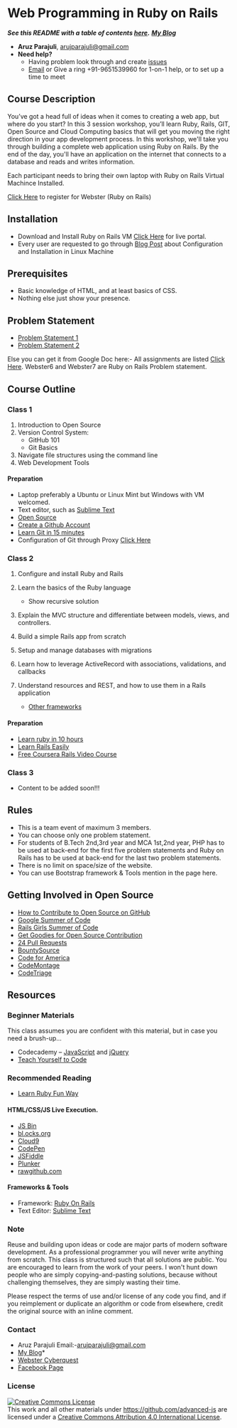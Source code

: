 # Web Programming in Ruby on Rails

***See this README with a table of contents [here](http://documentup.com/aruzmeister/webror).***
***[My Blog](aruzmeister.github.io)***

* **Aruz Parajuli**, [arujparajuli@gmail.com](mailto:arujparajuli@gmail.com)
* **Need help?**
   * Having problem look through and create [issues](https://github.com/aruzmeister/webror/issues)
   * [Email](mailto:arujparajuli@gmail.com) or Give a ring +91-9651539960 for 1-on-1 help, or to set up a time to meet

## Course Description

You’ve got a head full of ideas when it comes to creating a web app, but where do you start? In this 3 session workshop, you’ll learn Ruby, Rails, GIT, Open Source and Cloud Computing basics that will get you moving the right direction in your app development process. In this workshop, we'll take you through building a complete web application using Ruby on Rails. By the end of the day, you'll have an application on the internet that connects to a database and reads and writes information.

Each participant needs to bring their own laptop with Ruby on Rails Virtual Machince Installed. 

[Click Here](https://docs.google.com/forms/d/1JW7dYQJLu6hLBv-GjH8pA9OL3JGTEpY1VkFXF2IBtSw/viewform) to register for Webster (Ruby on Rails)

## Installation 
* Download and Install Ruby on Rails VM [Click Here](http://172.31.100.144/) for live portal.
* Every user are requested to go through [Blog Post](http://aruzmeister.github.io/2014/09/19/setup-ruby-on-rails-box/) about Configuration and Installation in Linux Machine  

## Prerequisites


* Basic knowledge of HTML, and at least basics of CSS.
* Nothing else just show your presence.


## Problem Statement

* [Problem Statement 1](https://github.com/aruzmeister/webror/blob/master/RubyonRails1.pdf?raw=true) 
* [Problem Statement 2](https://github.com/aruzmeister/webror/blob/master/RubyonRails2.pdf?raw=true)

Else you can get it from Google Doc here:-
All assignments are listed [Click Here](https://docs.google.com/viewer?a=v&pid=forums&srcid=MDEzODM2MTE4MjA4OTM4OTIzMjkBMTQ4MDI0MDUzNjg1OTUyNzAwOTEBWTdfYjYyS3c5Y2NKATAuMQEBdjI).
Webster6 and Webster7 are Ruby on Rails Problem statement.


## Course Outline

### Class 1

1. Introduction to Open Source
1. Version Control System:
    * GitHub 101
    * Git Basics
1. Navigate file structures using the command line
1. Web Development Tools


#### Preparation

* Laptop preferably a Ubuntu or Linux Mint but Windows with VM welcomed.
* Text editor, such as [Sublime Text](http://www.sublimetext.com/)
* [Open Source](http://opensource.com/resources/what-open-source)
* [Create a Github Account](https://github.com/)
* [Learn Git in 15 minutes](http://try.github.io/)
* Configuration of Git through Proxy [Click Here](http://aruzmeister.github.io/2014/09/19/setup-ruby-on-rails-box/)

### Class 2

1. Configure and install Ruby and Rails
1. Learn the basics of the Ruby language
    * Show recursive solution
1. Explain the MVC structure and differentiate between models, views, and controllers.
1. Build a simple Rails app from scratch

1. Setup and manage databases with migrations
1. Learn how to leverage ActiveRecord with associations, validations, and callbacks
1. Understand resources and REST, and how to use them in a Rails application
    * [Other frameworks](#test-frameworks)

#### Preparation

* [Learn ruby in 10 hours](http://www.codecademy.com/en/tracks/ruby) 
* [Learn Rails Easily](http://www.railstutorial.org/book/_single-page)
* [Free Coursera Rails Video Course](https://www.coursera.org/course/webapplications)

### Class 3

* Content to be added soon!!!

## Rules

* This is a team event of maximum 3 members.
* You can choose only one problem statement.
* For students of B.Tech 2nd,3rd year and MCA 1st,2nd year, PHP has to be used at back-end for the first five problem statements and Ruby on Rails has to be used at back-end for the last two problem statements.
* There is no limit on space/size of the website.
* You can use Bootstrap framework & Tools mention in the page here.


## Getting Involved in Open Source

* [How to Contribute to Open Source on GitHub](https://guides.github.com/activities/contributing-to-open-source/index.html)
* [Google Summer of Code](https://developers.google.com/open-source/soc/)
* [Rails Girls Summer of Code](http://railsgirlssummerofcode.org/)
* [Get Goodies for Open Source Contribution](http://www.lookingforpullrequests.com/)
* [24 Pull Requests](http://24pullrequests.com/)
* [BountySource](https://www.bountysource.com/)
* [Code for America](http://www.codeforamerica.org/)
* [CodeMontage](https://www.codemontage.com/)
* [CodeTriage](http://www.codetriage.com/)




## Resources


### Beginner Materials

This class assumes you are confident with this material, but in case you need a brush-up...

* Codecademy – [JavaScript](http://www.codecademy.com/tracks/javascript) and [jQuery](http://www.codecademy.com/tracks/jquery)
* [Teach Yourself to Code](http://teachyourselftocode.com/javascript)

### Recommended Reading

* [Learn Ruby Fun Way](http://www.rubyinside.com/media/poignant-guide.pdf)


#### HTML/CSS/JS Live Execution.

* [JS Bin](http://jsbin.com/)
* [bl.ocks.org](http://bl.ocks.org/)
* [Cloud9](https://c9.io/)
* [CodePen](http://codepen.io/pen/)
* [JSFiddle](http://jsfiddle.net/)
* [Plunker](http://plnkr.co/)
* [rawgithub.com](http://rawgithub.com/)

#### Frameworks & Tools

* Framework: [Ruby On Rails](http://rubyonrails.org/)
* Text Editor: [Sublime Text](http://www.sublimetext.com/)


### Note

Reuse and building upon ideas or code are major parts of modern software development.  As a professional programmer you will never write anything from scratch.  This class is structured such that all solutions are public.  You are encouraged to learn from the work of your peers.  I won't hunt down people who are simply copying-and-pasting solutions, because without challenging themselves, they  are simply wasting their time.

Please respect the terms of use and/or license of any code you find, and if you reimplement or duplicate an algorithm or code from elsewhere, credit the original source with an inline comment.

### Contact

* Aruz Parajuli Email:-[arujparajuli@gmail.com](mailto:arujparajuli@gmail.com)
* [My Blog](aruzmeister.github.io)*
* [Webster Cyberquest](webster.cyberquest2k14@gmail.com) 
* [Facebook Page](https://www.facebook.com/cyberquest.avishkar)


### License

<a rel="license" href="http://creativecommons.org/licenses/by/4.0/"><img alt="Creative Commons License" style="border-width:0" src="https://i.creativecommons.org/l/by/4.0/88x31.png" /></a><br />This <span xmlns:dct="http://purl.org/dc/terms/" href="http://purl.org/dc/dcmitype/Text" rel="dct:type">work</span> and all other materials under https://github.com/advanced-js are licensed under a <a rel="license" href="http://creativecommons.org/licenses/by/4.0/">Creative Commons Attribution 4.0 International License</a>.
